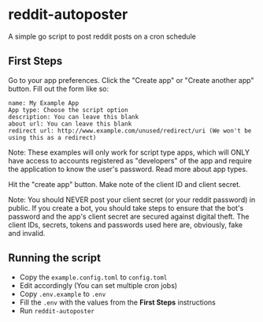 # reddit-autoposter
A simple go script to post reddit posts on a cron schedule

## First Steps
Go to your app preferences. Click the "Create app" or "Create another app" button. Fill out the form like so:

    name: My Example App
    App type: Choose the script option
    description: You can leave this blank
    about url: You can leave this blank
    redirect url: http://www.example.com/unused/redirect/uri (We won't be using this as a redirect)

Note: These examples will only work for script type apps, which will ONLY have access to accounts registered as "developers" of the app and require the application to know the user's password. Read more about app types.

Hit the "create app" button. Make note of the client ID and client secret. 

Note: You should NEVER post your client secret (or your reddit password) in public. If you create a bot, you should take steps to ensure that the bot's password and the app's client secret are secured against digital theft. The client IDs, secrets, tokens and passwords used here are, obviously, fake and invalid.

## Running the script 

- Copy the `example.config.toml` to `config.toml`
- Edit accordingly (You can set multiple cron jobs)
- Copy `.env.example` to `.env`
- Fill the `.env` with the values from the **First Steps** instructions
- Run `reddit-autoposter`
